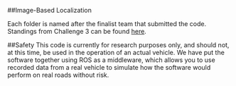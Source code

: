 ##Image-Based Localization

Each folder is named after the finalist team that submitted the code. Standings from Challenge 3 can be found [here](https://github.com/udacity/self-driving-car/tree/master/challenges/challenge-3).

##Safety
This code is currently for research purposes only, and should not, at this time, be used in the operation of an actual vehicle. We have put the software together using ROS as a middleware, which allows you to use recorded data from a real vehicle to simulate how the software would perform on real roads without risk.
